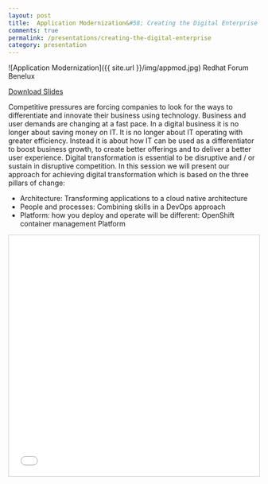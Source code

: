 ```yaml
---
layout: post
title:  Application Modernization&#58; Creating the Digital Enterprise
comments: true
permalink: /presentations/creating-the-digital-enterprise
category: presentation
---
```

![Application Modernization]({{ site.url }}/img/appmod.jpg)
Redhat Forum Benelux

[Download Slides](ApplicationModernization.pdf)

Competitive pressures are forcing companies to look for the ways to differentiate and innovate their business using technology. Business and user demands are changing at a fast pace. In a digital business it is no longer about saving money on IT. It is no longer about IT operating with greater efficiency. Instead it is about how IT can be used as a differentiator to boost business growth, to create better offerings and to deliver a better user experience. Digital transformation is essential to be disruptive and / or sustain in disruptive competition. In this session we will present our approach for achieving digital transformation which is based on the three pillars of change:

* Architecture: Transforming applications to a cloud native architecture
* People and processes: Combining skills in a DevOps approach
* Platform: how you deploy and operate will be different: OpenShift container management Platform


<iframe class="centerembed" src="//www.slideshare.net/slideshow/embed_code/key/rQJ9RgAwcP4udz" width="595" height="485" frameborder="0" marginwidth="0" marginheight="0" scrolling="no" style="border:1px solid #CCC; border-width:1px; margin-bottom:5px; max-width: 100%;" allowfullscreen> </iframe>

